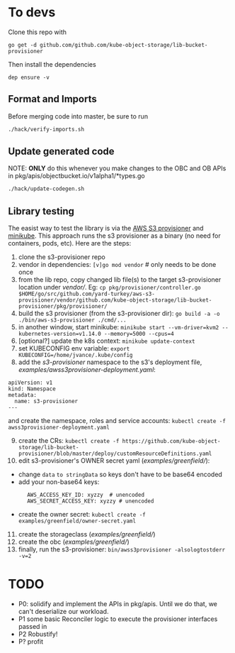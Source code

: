 # To devs

Clone this repo with 

`go get -d github.com/github.com/kube-object-storage/lib-bucket-provisioner`

Then install the dependencies

`dep ensure -v`

## Format and Imports

Before merging code into master, be sure to run

```bash
./hack/verify-imports.sh
```

## Update generated code

  NOTE: **ONLY** do this whenever you make changes to the OBC and OB APIs in pkg/apis/objectbucket.io/v1alpha1/*types.go

```bash
./hack/update-codegen.sh
```

## Library testing
The easist way to test the library is via the [AWS S3 provisioner](https://github.com/yard-turkey/aws-s3-provisioner) and [minikube](https://github.com/kubernetes/minikube). This approach runs the s3 provisioner as a binary (no need for containers, pods, etc).
Here are the steps:

1. clone the s3-provisioner repo
2. vendor in dependencies:
   `[v]go mod vendor`  # only needs to be done once
3. from the lib repo, copy changed lib file(s) to the target s3-provisioner location under _vendor/_. Eg:
   `cp pkg/provisioner/controller.go $HOME/go/src/github.com/yard-turkey/aws-s3-provisioner/vendor/github.com/kube-object-storage/lib-bucket-provisioner/pkg/provisioner/`
4. build the s3 provisioner (from the s3-provisioner dir):
   `go build -a -o ./bin/aws-s3-provisioner ./cmd/...`
5. in another window, start minikube:
   `minikube start --vm-driver=kvm2 --kubernetes-version=v1.14.0 --memory=5000 --cpus=4`
6. [optional?] update the k8s context:
   `minikube update-context`
7. set KUBECONFIG env variable:
   `export KUBECONFIG=/home/jvance/.kube/config`
8. add the _s3-provisioner_ namespace to the s3's deployment file, _examples/awss3provisioner-deployment.yaml_:
```
apiVersion: v1
kind: Namespace
metadata:
  name: s3-provisioner
---
```
   and create the namespace, roles and service accounts:
   `kubectl create -f awss3provisioner-deployment.yaml`

9. create the CRs:
   `kubectl create -f https://github.com/kube-object-storage/lib-bucket-provisioner/blob/master/deploy/customResourceDefinitions.yaml`
10. edit s3-provisioner's OWNER secret yaml (_examples/greenfield/_):
   - change `data` `to stringData` so keys don't have to be base64 encoded
   - add your non-base64 keys:
```
      AWS_ACCESS_KEY_ID: xyzzy  # unencoded
      AWS_SECRET_ACCESS_KEY: xyzzy # unencoded
```
   - create the owner secret:
      `kubectl create -f examples/greenfield/owner-secret.yaml`
11. create the storageclass (_examples/greenfield/_)
12. create the obc (_examples/greenfield/_)
13. finally, run the s3-provisioner:
   `bin/awss3provisioner -alsologtostderr -v=2`

# TODO

- P0: solidify and implement the APIs in pkg/apis.  Until we do that, we can't deserialize our workload.
- P1 some basic Reconciler logic to execute the provisioner interfaces passed in
- P2 Robustify!
- P? profit
